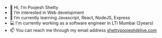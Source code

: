 - 👋 Hi, I’m Poojesh Shetty
- 👀 I’m interested in Web development
- 🌱 I’m currently learning Javascript, React, NodeJS, Express
- 💻 I'm currently working as a software engineer in LTI Mumbai (2years)
- 📫 You can reach me through my email address shettypoojesh@live.com

